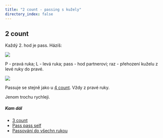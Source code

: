 ```yaml
---
title: "2 count - passing s kužely"
directory_index: false
---
```


## 2 count


Každý 2. hod je pass. Házíš:

![](img/k/kuzely-passing-2count-rytmus.png)

P - pravá ruka; L - levá ruka; pass - hod partnerovi; raz - přehození kuželu z levé ruky do pravé.

![](img/k/kuzely-passing-3counta.png)

Passuje se stejně jako u <a href="4count.html" title="Základ passování.">4 count</a>. Vždy z pravé ruky.


Jenom trochu rychleji.



##### Kam dál

- [3 count](/kuzely/passing/3count.html "Valčík")
- [Pass pass self](/kuzely/passing/pps.html "Trik pro dva žongléry a šest kuželů")
- [Passování do všechn rukou](/kuzely/passing/all-hands.html "Obtížnější trik pro dva žongléry a šest kuželů")
